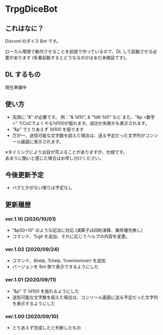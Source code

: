 # TrpgDiceBot
## これはなに？
<p>Discord のダイス Bot です。</p>
<p>ローカル環境で動作させることを前提で作っているので、DL して起動させる必要があります (多重起動するとどうなるのかはまだ未検証です)。</p>

## DL するもの

<p>現在準備中</p>

## 使い方
<ul>
<li>
先頭に "&" が必要です。
例：”& 1d10”, & “1d6-1d3” など
また、"&p <数字>" でCoCでよくやる1d100が振れます。成功か失敗かも表示されます。
</li>

<li>"&p" でとりあえず 1d100 を振ります</li>
<li>万が一、送信可能な文字数を超えた場合は、送る予定だった文字列がコンソール画面に表示されます。</li>
</ul>
<p>※タイミングにより出目が荒ぶることがありますが、仕様です。<br>
あまりに酷いと感じた場合はお申し付けください。</p>


## 今後更新予定
<ul>
<li>バグとかがない限りは予定なし</li>
</ul>

## 更新履歴
### ver.1.10 (2020/10/01)
<ul>
<li>"&p50+10" のような記法に対応 (演算子は四則演算、乗除優先無し)</li>
<li>コマンド、%git を追加、それに応じてヘルプの内容を変更。</li>
</ul>

### ver.1.02 (2020/09/24)
<ul>
<li>コマンド、&help, %help, %version(ver) を追加</li>
<li>バージョンを Bot 側で表示できるようにした</li>
</ul>

### ver.1.01 (2020/09/11)
<ul>
<li>”&p” で 1d100 を振れるようにした</li>
<li>送信可能な文字数を超えた場合は、コンソール画面に送る予定だった文字列を表示するようにした</li>
</ul>

### ver.1.00 (2020/09/10)
<ul>
<li>とりあえず完成したと判断したもの</li>
</ul>
